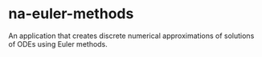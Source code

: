 na-euler-methods
================

An application that creates discrete numerical approximations of solutions of ODEs using Euler methods.